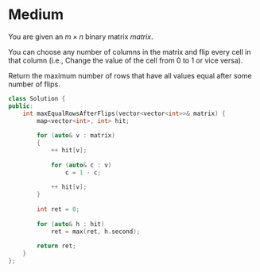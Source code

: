 # Medium

You are given an $m \times n$ binary matrix $matrix$.

You can choose any number of columns in the matrix and flip every cell in that column (i.e., Change the value of the cell from $0$ to $1$ or vice versa).

Return the maximum number of rows that have all values equal after some number of flips.

```cpp
class Solution {
public:
    int maxEqualRowsAfterFlips(vector<vector<int>>& matrix) {
        map<vector<int>, int> hit;
        
        for (auto& v : matrix)
        {
            ++ hit[v];
            
            for (auto& c : v)
                c = 1 - c;
            
            ++ hit[v];
        }
        
        int ret = 0;
        
        for (auto& h : hit)
            ret = max(ret, h.second);
        
        return ret;
    }
};
```
